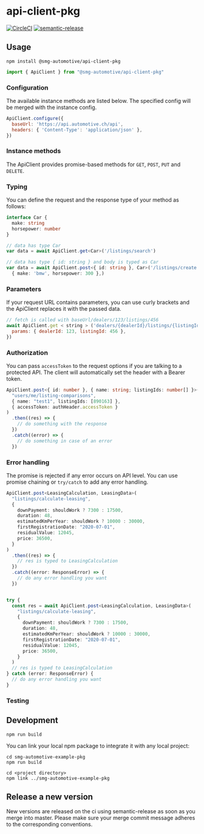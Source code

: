 # api-client-pkg

[![CircleCI](https://circleci.com/gh/smg-automotive/api-client-pkg/tree/main.svg?style=svg&circle-token=c183f151fea3c74453cf8dd962d31e115906a300)](https://circleci.com/gh/smg-automotive/example-pkg/tree/main)
[![semantic-release](https://img.shields.io/badge/%20%20%F0%9F%93%A6%F0%9F%9A%80-semantic--release-e10079.svg)](https://github.com/semantic-release/semantic-release)

## Usage

```
npm install @smg-automotive/api-client-pkg
```

````javascript
import { ApiClient } from "@smg-automotive/api-client-pkg"
````

### Configuration

The available instance methods are listed below. The specified config will be merged with the instance config.

````javascript
ApiClient.configure({
  baseUrl: 'https://api.automotive.ch/api',
  headers: { 'Content-Type': 'application/json' },
})
````

### Instance methods

The ApiClient provides promise-based methods for `GET`, `POST`, `PUT` and `DELETE`.

### Typing

You can define the request and the response type of your method as follows:

````typescript
interface Car {
  make: string
  horsepower: number
}

// data has type Car
var data = await ApiClient.get<Car>('/listings/search')

// data has type { id: string } and body is typed as Car
var data = await ApiClient.post<{ id: string }, Car>('/listings/create',
  { make: 'bmw', horsepower: 300 },)
````

### Parameters

If your request URL contains parameters, you can use curly brackets and the ApiClient replaces it with the passed data.

````javascript
// fetch is called with baseUrl/dealers/123/listings/456
await ApiClient.get < string > ('dealers/{dealerId}/listings/{listingId}', {
  params: { dealerId: 123, listingId: 456 },
})
````

### Authorization

You can pass `accessToken` to the request options if you are talking to a protected API. The client will automatically
set the header with a Bearer token.

````typescript
ApiClient.post<{ id: number }, { name: string; listingIds: number[] }>(
  "users/me/listing-comparisons",
  { name: "test1", listingIds: [890163] },
  { accessToken: authHeader.accessToken }
)
  .then((res) => {
    // do something with the response
  })
  .catch((error) => {
    // do something in case of an error
  })
````

### Error handling

The promise is rejected if any error occurs on API level. You can use promise chaining or `try/catch` to add any error
handling.

````typescript
ApiClient.post<LeasingCalculation, LeasingData>(
  "listings/calculate-leasing",
  {
    downPayment: shouldWork ? 7300 : 17500,
    duration: 48,
    estimatedKmPerYear: shouldWork ? 10000 : 30000,
    firstRegistrationDate: "2020-07-01",
    residualValue: 12045,
    price: 36500,
  }
)
  .then((res) => {
    // res is typed to LeasingCalculation
  })
  .catch((error: ResponseError) => {
    // do any error handling you want
  })


try {
  const res = await ApiClient.post<LeasingCalculation, LeasingData>(
    "listings/calculate-leasing",
    {
      downPayment: shouldWork ? 7300 : 17500,
      duration: 48,
      estimatedKmPerYear: shouldWork ? 10000 : 30000,
      firstRegistrationDate: "2020-07-01",
      residualValue: 12045,
      price: 36500,
    }
  )
  // res is typed to LeasingCalculation
} catch (error: ResponseError) {
  // do any error handling you want
}
````

### Testing

## Development

```
npm run build
```

You can link your local npm package to integrate it with any local project:

```
cd smg-automotive-example-pkg
npm run build

cd <project directory>
npm link ../smg-automotive-example-pkg
```

## Release a new version

New versions are released on the ci using semantic-release as soon as you merge into master. Please make sure your merge
commit message adheres to the corresponding conventions.
